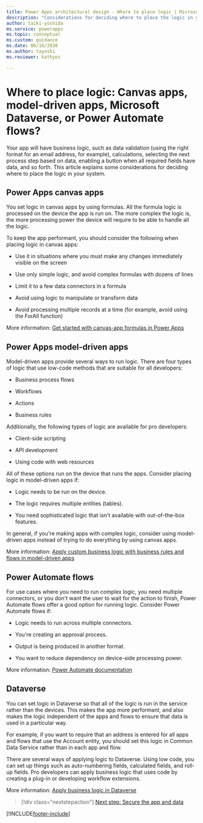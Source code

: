 ```yaml
---
title: Power Apps architectural design - Where to place logic | Microsoft Docs
description: "Considerations for deciding where to place the logic in your system: canvas apps, model-driven apps, Microsoft Dataverse, or Power Automate flows?"
author: taiki-yoshida
ms.service: powerapps
ms.topic: conceptual
ms.custom: guidance
ms.date: 06/16/2020
ms.author: tayoshi
ms.reviewer: kathyos

---
```


# Where to place logic: Canvas apps, model-driven apps, Microsoft Dataverse, or Power Automate flows?

Your app will have business logic, such as data validation (using the right
format for an email address, for example), calculations, selecting the next
process step based on data, enabling a button when all required fields have
data, and so forth. This article explains some considerations for deciding where
to place the logic in your system.

## Power Apps canvas apps

You set logic in canvas apps by using formulas. All the formula logic is processed on the device the app is run on. The more
complex the logic is, the more processing power the device will require to be
able to handle all the logic.

To keep the app performant, you should consider the following when placing logic
in canvas apps:

- Use it in situations where you must make any changes immediately visible on the screen

- Use only simple logic, and avoid complex formulas with dozens of lines

- Limit it to a few data connectors in a formula

- Avoid using logic to manipulate or transform data

- Avoid processing multiple records at a time (for example, avoid using the ForAll function)

More information: [Get started with canvas-app formulas in Power Apps](../../maker/canvas-apps/working-with-formulas.md)

## Power Apps model-driven apps

Model-driven apps provide several ways to run logic. There are four types of
logic that use low-code methods that are suitable for all developers:

- Business process flows

- Workflows

- Actions

- Business rules

Additionally, the following types of logic are available for pro developers:

- Client-side scripting

- API development

- Using code with web resources

All of these options run on the device that runs the apps. Consider
placing logic in model-driven apps if:

- Logic needs to be run on the device.

- The logic requires multiple entities (tables).

- You need sophisticated logic that isn't available with out-of-the-box
    features.

In general, if you're making apps with complex logic, consider using
model-driven apps instead of trying to do everything by using canvas apps.

More information: [Apply custom business logic with business rules and flows in model-driven apps](../../maker/model-driven-apps/guide-staff-through-common-tasks-processes.md)

## Power Automate flows

For use cases where you need to run complex logic, you need multiple connectors,
or you don't want the user to wait for the action to finish, Power Automate
flows offer a good option for running logic. Consider Power Automate flows
if:

- Logic needs to run across multiple connectors.

- You're creating an approval process.

- Output is being produced in another format.

- You want to reduce dependency on device-side processing power.

More information: [Power Automate documentation](/power-automate/)

## Dataverse

You can set logic in Dataverse so that all of the logic is run in the
service rather than the devices. This makes the app more performant, and also
makes the logic independent of the apps and flows to ensure that data is used in a
particular way.

For example, if you want to require that an address is entered for all apps
and flows that use the Account entity, you should set this logic in Common Data
Service rather than in each app and flow.

There are several ways of applying logic to Dataverse. Using low code,
you can set up things such as auto-numbering fields, calculated fields, and
roll-up fields. Pro developers can apply business logic that uses code by
creating a plug-in or developing workflow extensions.

More information: [Apply business logic in Dataverse](../../maker/data-platform/processes.md)

> [!div class="nextstepaction"]
> [Next step: Secure the app and data](security.md)


[!INCLUDE[footer-include](../../includes/footer-banner.md)]